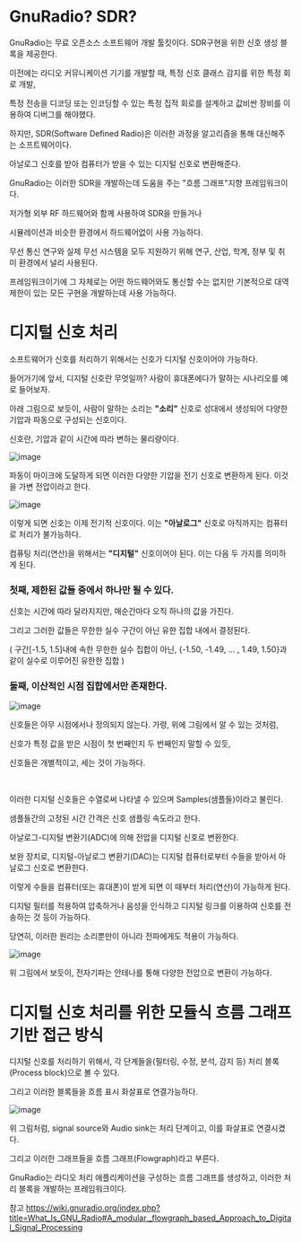 # GnuRadio? SDR?

GnuRadio는 무료 오픈소스 소프트웨어 개발 툴킷이다. SDR구현을 위한 신호 생성 블록을 제공한다.

이전에는 라디오 커뮤니케이션 기기를 개발할 때, 특정 신호 클래스 감지를 위한 특정 회로 개발,

특정 전송을 디코딩 또는 인코딩할 수 있는 특정 집적 회로를 설계하고 값비싼 장비를 이용하여 디버그를 해야했다.

하지만, SDR(Software Defined Radio)은 이러한 과정을 알고리즘을 통해 대신해주는 소프트웨어이다.

아날로그 신호를 받아 컴퓨터가 받을 수 있는 디지털 신호로 변환해준다.

GnuRadio는 이러한 SDR을 개발하는데 도움을 주는 "흐름 그래프"지향 프레임워크이다.

저가형 외부 RF 하드웨어와 함께 사용하여 SDR을 만들거나

시뮬레이션과 비슷한 환경에서 하드웨어없이 사용 가능하다.

무선 통신 연구와 실제 무선 시스템을 모두 지원하기 위해 연구, 산업, 학계, 정부 및 취미 환경에서 널리 사용된다.

프레임워크이기에 그 자체로는 어떤 하드웨어와도 통신할 수는 없지만 기본적으로 대역 제한이 있는 모든 구현을 개발하는데 사용 가능하다.

# 디지털 신호 처리

소프트웨어가 신호를 처리하기 위해서는 신호가 디지털 신호이어야 가능하다.

들어가기에 앞서, 디지털 신호란 무엇일까? 사람이 휴대폰에다가 말하는 시나리오를 예로 들어보자.

아래 그림으로 보듯이, 사람이 말하는 소리는 <strong>"소리"</strong> 신호로 성대에서 생성되어 다양한 기압과 파동으로 구성되는 신호이다.

신호란, 기압과 같이 시간에 따라 변하는 물리량이다.

![image](https://github.com/ahmola/GnuRadio/assets/66013853/44760271-b51d-4aad-acc6-b1e80f08945f)

파동이 마이크에 도달하게 되면 이러한 다양한 기압을 전기 신호로 변환하게 된다. 이것을 가변 전압이라고 한다.

![image](https://github.com/ahmola/GnuRadio/assets/66013853/b2492c44-3821-4389-ba98-22c174a8b6f8)

이렇게 되면 신호는 이제 전기적 신호이다. 이는 <strong>"아날로그"</strong> 신호로 아직까지는 컴퓨터로 처리가 불가능하다.

컴퓨팅 처리(연산)을 위해서는 <strong>"디지털"</strong> 신호이어야 된다. 이는 다음 두 가지를 의미하게 된다.

### <strong>첫째, 제한된 값들 중에서 하나만 될 수 있다.</strong>

신호는 시간에 따라 달라지지만, 매순간마다 오직 하나의 값을 가진다.

그리고 그러한 값들은 무한한 실수 구간이 아닌 유한 집합 내에서 결정된다.

( 구간[-1.5, 1.5]내에 속한 무한한 실수 집합이 아닌, {-1.50, -1.49, ... , 1.49, 1.50}과 같이 실수로 이루어진 유한한 집합 )

### <strong>둘째, 이산적인 시점 집합에서만 존재한다.</strong>

![image](https://github.com/ahmola/GnuRadio/assets/66013853/d5c4d46e-77d6-4da4-a612-3b7a2b78c4b3)

신호들은 아무 시점에서나 정의되지 않는다. 가령, 위에 그림에서 알 수 있는 것처럼,

신호가 특정 값을 받은 시점이 첫 번째인지 두 번째인지 말할 수 있듯,

신호들은 개별적이고, 세는 것이 가능하다.

<br/>

이러한 디지털 신호들은 수열로써 나타낼 수 있으며 Samples(샘플들)이라고 불린다. 

샘플들간의 고정된 시간 간격은 신호 샘플링 속도라고 한다.

아날로그-디지털 변환기(ADC)에 의해 전압을 디지털 신호로 변환한다. 

보완 장치로, 디지털-아날로그 변환기(DAC)는 디지털 컴퓨터로부터 수들을 받아서 아날로그 신호로 변환한다.

이렇게 수들을 컴퓨터(또는 휴대폰)이 받게 되면 이 때부터 처리(연산)이 가능하게 된다. 

디지털 필터를 적용하여 압축하거나 음성을 인식하고 디지털 링크를 이용하여 신호를 전송하는 것 등이 가능하다.

당연히, 이러한 원리는 소리뿐만이 아니라 전파에게도 적용이 가능하다.

![image](https://github.com/ahmola/GnuRadio/assets/66013853/e48b3a8c-9a01-45f3-925d-71f7b6efdd3f)

위 그림에서 보듯이, 전자기파는 안테나를 통해 다양한 전압으로 변환이 가능하다.

# 디지털 신호 처리를 위한 모듈식 흐름 그래프 기반 접근 방식

디지털 신호를 처리하기 위해서, 각 단계들을(필터링, 수정, 분석, 감지 등) 처리 블록(Process block)으로 볼 수 있다.

그리고 이러한 블록들을 흐름 표시 화살표로 연결가능하다.

![image](https://github.com/ahmola/GnuRadio/assets/66013853/9a5ce74c-7c26-4195-8267-45e9c401f2fa)

위 그림처럼, signal source와 Audio sink는 처리 단계이고, 이를 화살표로 연결시켰다.

그리고 이러한 그래프들을 흐름 그래프(Flowgraph)라고 부른다.

GnuRadio는 라디오 처리 애플리케이션을 구성하는 흐름 그래프를 생성하고, 이러한 처리 블록을 개발하는 프레임워크이다.

참고
https://wiki.gnuradio.org/index.php?title=What_Is_GNU_Radio#A_modular,_flowgraph_based_Approach_to_Digital_Signal_Processing
